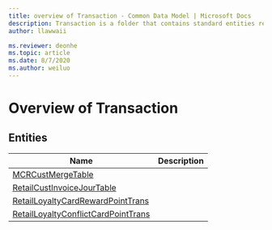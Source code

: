 ```yaml
---
title: overview of Transaction - Common Data Model | Microsoft Docs
description: Transaction is a folder that contains standard entities related to the Common Data Model.
author: llawwaii

ms.reviewer: deonhe
ms.topic: article
ms.date: 8/7/2020
ms.author: weiluo
---
```


# Overview of Transaction


## Entities

|Name|Description|
|---|---|
|[MCRCustMergeTable](MCRCustMergeTable.md)||
|[RetailCustInvoiceJourTable](RetailCustInvoiceJourTable.md)||
|[RetailLoyaltyCardRewardPointTrans](RetailLoyaltyCardRewardPointTrans.md)||
|[RetailLoyaltyConflictCardPointTrans](RetailLoyaltyConflictCardPointTrans.md)||
